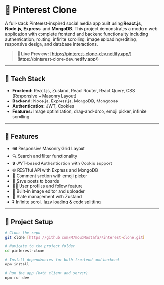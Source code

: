 # 📌 Pinterest Clone

A full-stack Pinterest-inspired social media app built using **React.js**, **Node.js**, **Express**, and **MongoDB**. This project demonstrates a modern web application with complete frontend and backend functionality including authentication, routing, infinite scrolling, image uploading/editing, responsive design, and database interactions.

> 🔗 **Live Preview:** [https://pinterest-clone-dev.netlify.app/](https://pinterest-clone-dev.netlify.app/)

---

## 🧰 Tech Stack

- **Frontend:** React.js, Zustand, React Router, React Query, CSS (Responsive + Masonry Layout)
- **Backend:** Node.js, Express.js, MongoDB, Mongoose
- **Authentication:** JWT, Cookies
- **Features:** Image optimization, drag-and-drop, emoji picker, infinite scrolling

---

## 🚀 Features

- 🖼️ Responsive Masonry Grid Layout  
- 🔍 Search and filter functionality  
- 🔒 JWT-based Authentication with Cookie support  
- 🌐 RESTful API with Express and MongoDB  
- 💬 Comment section with emoji picker  
- 💾 Save posts to boards  
- 🧑‍💻 User profiles and follow feature  
- 🎨 Built-in image editor and uploader  
- 🧠 State management with Zustand  
- ⏬ Infinite scroll, lazy loading & code splitting  

---

## 📂 Project Setup

```bash
# Clone the repo
git clone [https://github.com/M7moudMostafa/Pinterest-clone.git]

# Navigate to the project folder
cd pinterest-clone

# Install dependencies for both frontend and backend
npm install

# Run the app (both client and server)
npm run dev
